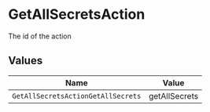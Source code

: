 # GetAllSecretsAction

The id of the action


## Values

| Name                               | Value                              |
| ---------------------------------- | ---------------------------------- |
| `GetAllSecretsActionGetAllSecrets` | getAllSecrets                      |